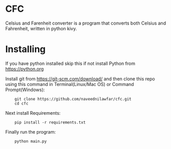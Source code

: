 # CFC
Celsius and Farenheit converter is a program that converts both Celsius and Fahrenheit, written in python kivy.


# Installing

If you have python installed skip this if not install Python from https://python.org

Install git from https://git-scm.com/download/ and then clone this repo using this command in Terminal(Linux/Mac OS) or Command Prompt(Windows):

        git clone https://github.com/naveednilawfar/cfc.git
        cd cfc

Next install Requirements:

        pip install -r requirements.txt

Finally run the program:

        python main.py
